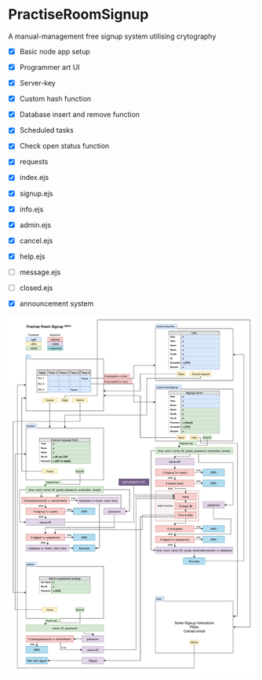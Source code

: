 # PractiseRoomSignup
A manual-management free signup system utilising crytography

- [x] Basic node app setup
- [x] Programmer art UI
- [x] Server-key
- [x] Custom hash function
- [x] Database insert and remove function
- [x] Scheduled tasks
- [x] Check open status function
- [x] requests
- [x] index.ejs
- [x] signup.ejs
- [x] info.ejs
- [x] admin.ejs
- [x] cancel.ejs
- [x] help.ejs
- [ ] message.ejs
- [ ] closed.ejs
- [x] announcement system


![Flow](/PractiseRoomSignupAlphaFlow.png)
